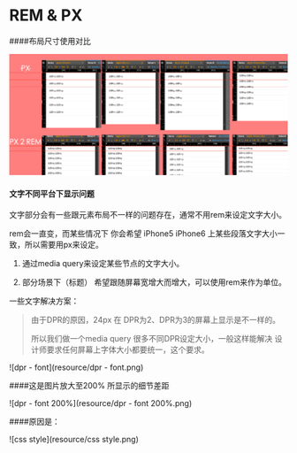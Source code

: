 # REM & PX

####布局尺寸使用对比
    
 ![px&rem](resource/px&rem.png)



#### 文字不同平台下显示问题

文字部分会有一些跟元素布局不一样的问题存在，通常不用rem来设定文字大小。

rem会一直变，而某些情况下 你会希望 iPhone5 iPhone6 上某些段落文字大小一致，所以需要用px来设定。

1. 通过media query来设定某些节点的文字大小。



1. 部分场景下（标题） 希望跟随屏幕宽增大而增大，可以使用rem来作为单位。


一些文字解决方案：

> 由于DPR的原因，24px 在 DPR为2、DPR为3的屏幕上显示是不一样的。
> 
> 所以我们做一个media query 很多不同DPR设定大小，一般这样能解决 设计师要求任何屏幕上字体大小都要统一，这个要求。


 ![dpr - font](resource/dpr - font.png)


####这是图片放大至200% 所显示的细节差距

 ![dpr - font 200%](resource/dpr - font 200%.png)
 
####原因是：
 
  ![css style](resource/css style.png)



